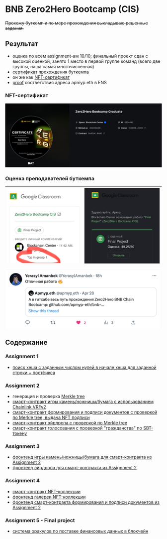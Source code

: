 # BNB Zero2Hero Bootcamp (CIS)

~~Прохожу буткемп и по мере прохождения выкладываю решенные задания.~~

## Результат

* оценка по всем assignment-ам 10/10; финальный проект сдан с высокой оценкой, занято 1 место в первой группе команд (всего две группы, наша самая многочисленная)
* [сертификат](https://galxe.com/nft/6534490/0xADc466855ebe8d1402C5F7e6706Fccc3AEdB44a0) прохождения буткемпа
* он же как [NFT-сертификат](https://bscscan.com/tx/0xc8f5ff601a524691018093301d3a04f975978e889e4e3c1516692c00201a2de8)
* [proof](https://app.ens.domains/apmyp.eth) соответствия адреса apmyp.eth в ENS


### NFT-сертификат

![](images/nft-cert.png)

### Оценка преподавателей буткемпа
| ![](images/score1.jpg) | ![](images/score2.jpg) |
|---|---|

![](images/twitter_yerasyl.png)

## Содержание

### Assignment 1

* [поиск хеша с заданным числом нулей в начале хеша для заданной строки + постфикса](assignment-01/README.md)

### Assignment 2

* генерация и проверка [Merkle tree](assignment-02/merkle-tree/)
* [смарт-контракт игры камень/ножницы/бумага с использованием Chainlink VRFv2](assignment-02/1_RockPaperScissors.sol)
* [смарт-контракт формирования и подписи документов с проверкой по Merkle tree, выдача NFT подписи](assignment-02/2_SignDocument.sol)
* [смарт-контракт эйрдропа с проверкой по Merkle tree](assignment-02/3_Airdrop.sol)
* [смарт-контракт голосования с проверкой "гражданства" по SBT-токену](assignment-02/4_Ballot.sol)

### Assignment 3

* [фронтенд игры камень/ножницы/бумага для смарт-контракта из Assignment 2](assignment-03/1_RockPaperScissors_Frontend/README.md)
* [фронтенд эйрдропа для смарт-контракта из Assignment 2](assignment-03/2_Airdrop_Frontend/README.md)

### Assignment 4

* [смарт-контракт NFT-коллекции](assignment-04/1_NFT-Contract/README.md)
* [фронтенд галереи NFT-коллекции](assignment-04/2_NFT-Gallery/README.md)
* [фронтенд смарт-контракта формирования и подписи документов из Assignment 2](assignment-04/3_SignDocument/frontend/README.md)

### Assignment 5 - Final project

* [система оракулов по поставке финансовых данных в блокчейн](assignment-05_final_project/README.md)
